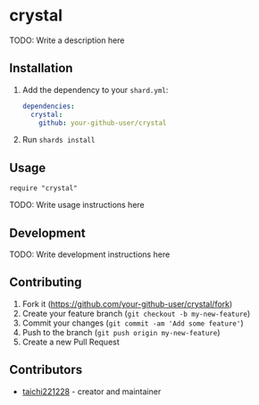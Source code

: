 # crystal

TODO: Write a description here

## Installation

1. Add the dependency to your `shard.yml`:

   ```yaml
   dependencies:
     crystal:
       github: your-github-user/crystal
   ```

2. Run `shards install`

## Usage

```crystal
require "crystal"
```

TODO: Write usage instructions here

## Development

TODO: Write development instructions here

## Contributing

1. Fork it (<https://github.com/your-github-user/crystal/fork>)
2. Create your feature branch (`git checkout -b my-new-feature`)
3. Commit your changes (`git commit -am 'Add some feature'`)
4. Push to the branch (`git push origin my-new-feature`)
5. Create a new Pull Request

## Contributors

- [taichi221228](https://github.com/your-github-user) - creator and maintainer
